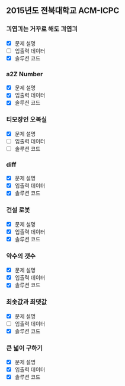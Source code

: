 ## 2015년도 전북대학교 ACM-ICPC

### 긔엽긔는 거꾸로 해도 긔엽긔

- [x] 문제 설명
- [ ] 입출력 데이터
- [x] 솔루션 코드

### a2Z Number

- [x] 문제 설명
- [x] 입출력 데이터
- [x] 솔루션 코드

### 티모장인 오복실

- [x] 문제 설명
- [ ] 입출력 데이터
- [ ] 솔루션 코드

### diff

- [x] 문제 설명
- [x] 입출력 데이터
- [x] 솔루션 코드

### 건설 로봇

- [x] 문제 설명
- [x] 입출력 데이터
- [x] 솔루션 코드

### 약수의 갯수

- [x] 문제 설명
- [x] 입출력 데이터
- [x] 솔루션 코드

### 최솟값과 최댓값

- [x] 문제 설명
- [ ] 입출력 데이터
- [x] 솔루션 코드

### 큰 넓이 구하기

- [x] 문제 설명
- [x] 입출력 데이터
- [x] 솔루션 코드
